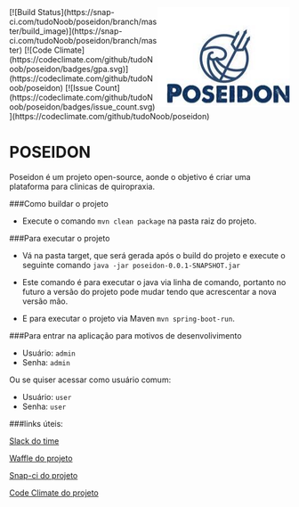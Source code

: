 <a href="http://promisesaplus.com/">
    <img src="/src/main/resources/poseidon_readme.jpg" alt="Poseidon Logo"
         title="Poseidon" align="right" />
</a>
[![Build Status](https://snap-ci.com/tudoNoob/poseidon/branch/master/build_image)](https://snap-ci.com/tudoNoob/poseidon/branch/master)
[![Code Climate](https://codeclimate.com/github/tudoNoob/poseidon/badges/gpa.svg)](https://codeclimate.com/github/tudoNoob/poseidon)
[![Issue Count](https://codeclimate.com/github/tudoNoob/poseidon/badges/issue_count.svg)](https://codeclimate.com/github/tudoNoob/poseidon)



# POSEIDON

Poseidon é um projeto open-source, aonde o objetivo é criar uma plataforma para clinicas de quiropraxia.

###Como buildar o projeto

* Execute o comando  `mvn clean package` na pasta raiz do projeto.

###Para executar o projeto

* Vá na pasta target, que será gerada após o build do projeto e execute o seguinte comando `java -jar poseidon-0.0.1-SNAPSHOT.jar`

* Este comando é para executar o java via linha de comando, portanto no futuro a versão do projeto pode mudar tendo que acrescentar a nova versão mão.

* E para executar o projeto via Maven `mvn spring-boot-run`.

###Para entrar na aplicação para motivos de desenvolivimento

* Usuário: `admin`
* Senha: `admin`
 
Ou se quiser acessar como usuário comum:

* Usuário: `user`
* Senha: `user`

###links úteis:

[Slack do time](https://tudonoob.slack.com)

[Waffle do projeto](https://waffle.io/tudoNoob/poseidon)

[Snap-ci do projeto](https://snap-ci.com/tudoNoob/poseidon/branch/master)

[Code Climate do projeto](https://codeclimate.com/github/tudoNoob/poseidon/)


